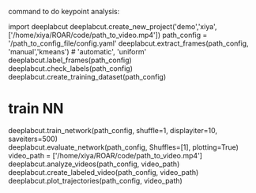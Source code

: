 command to do keypoint analysis:

import deeplabcut
deeplabcut.create_new_project('demo','xiya',['/home/xiya/ROAR/code/path_to_video.mp4'])
path_config = '/path_to_config_file/config.yaml'
deeplabcut.extract_frames(path_config, 'manual','kmeans') # 'automatic', 'uniform'
deeplabcut.label_frames(path_config)
deeplabcut.check_labels(path_config)
deeplabcut.create_training_dataset(path_config) 

# train NN
deeplabcut.train_network(path_config, shuffle=1, displayiter=10, saveiters=500)     
deeplabcut.evaluate_network(path_config, Shuffles=[1], plotting=True)  
video_path = ['/home/xiya/ROAR/code/path_to_video.mp4']   
deeplabcut.analyze_videos(path_config, video_path)
deeplabcut.create_labeled_video(path_config, video_path)   
deeplabcut.plot_trajectories(path_config, video_path)  
